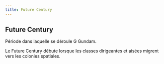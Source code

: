 ```yaml
---
title: Future Century
---
```


Future Century
--------------

Période dans laquelle se déroule G Gundam.


Le Future Century débute lorsque les classes dirigeantes et aisées migrent vers les colonies spatiales.